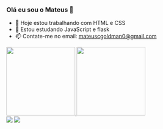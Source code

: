 ### Olá eu sou o Mateus 👋
- 🔭 Hoje estou trabalhando com HTML e CSS
- 🌱 Estou estudando JavaScript e flask
- 📫 Contate-me no email: mateuscgoldman0@gmail.com



<div> 
<a href="https://github.com/MateusCgoldman">
  <img height="180em" src="https://github-readme-stats.vercel.app/api?username=MateusCgoldman&show_icons=true&theme=white&include_all_commits=true&cout_private=true"/>
  <img height="180em" src="https://github-readme-stats.vercel.app/api/top-langs/?username=MateusCgoldman&layout=compact&langs_cout=16&theme=red"/>
</div>
  

  <div>
  <a href="https://www.instagram.com/_oogoldman_" target="_blank"><img src="https://img.shields.io/badge/-Instagram-%23E4405F?style=for-the-badge&logo=instagram&logoColor=white" targe-"_blank"><a/>
     <a href="https://twitter.com/Goldman_Naliati" target="_blank"><img src="https://img.shields.io/badge/-Twitter-%23E4405F?style=for-the-badge&logo=twitter&logoColor=blue" targe-"_blank"><a/>
       

   
   </div>
